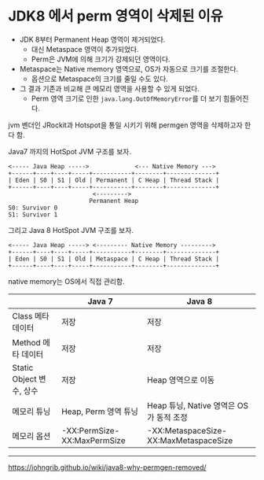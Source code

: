 # JDK8 에서 perm 영역이 삭제된 이유

- JDK 8부터 Permanent Heap 영역이 제거되었다.
    - 대신 Metaspace 영역이 추가되었다.
    - Perm은 JVM에 의해 크기가 강제되던 영역이다.
- Metaspace는 Native memory 영역으로, OS가 자동으로 크기를 조절한다.
    - 옵션으로 Metaspace의 크기를 줄일 수도 있다.
- 그 결과 기존과 비교해 큰 메모리 영역을 사용할 수 있게 되었다.
    - Perm 영역 크기로 인한 `java.lang.OutOfMemoryError`를 더 보기 힘들어진다.

jvm 벤더인 JRockit과 Hotspot을 통일 시키기 위해 permgen 영역을 삭제하고자 한다 함.

Java7 까지의 HotSpot JVM 구조를 보자.

```
<----- Java Heap ----->             <--- Native Memory --->
+------+----+----+-----+-----------+--------+--------------+
| Eden | S0 | S1 | Old | Permanent | C Heap | Thread Stack |
+------+----+----+-----+-----------+--------+--------------+
                        <--------->
                       Permanent Heap
S0: Survivor 0
S1: Survivor 1

```

그리고 Java 8 HotSpot JVM 구조를 보자.

```
<----- Java Heap -----> <--------- Native Memory --------->
+------+----+----+-----+-----------+--------+--------------+
| Eden | S0 | S1 | Old | Metaspace | C Heap | Thread Stack |
+------+----+----+-----+-----------+--------+--------------+
```

native memory는 OS에서 직접 관리함.

|  | Java 7 | Java 8 |
| --- | --- | --- |
| Class 메타 데이터 | 저장 | 저장 |
| Method 메타 데이터 | 저장 | 저장 |
| Static Object 변수, 상수 | 저장 | Heap 영역으로 이동 |
| 메모리 튜닝 | Heap, Perm 영역 튜닝 | Heap 튜닝, Native 영역은 OS가 동적 조정 |
| 메모리 옵션 | -XX:PermSize-XX:MaxPermSize | -XX:MetaspaceSize-XX:MaxMetaspaceSize |

---

https://johngrib.github.io/wiki/java8-why-permgen-removed/
